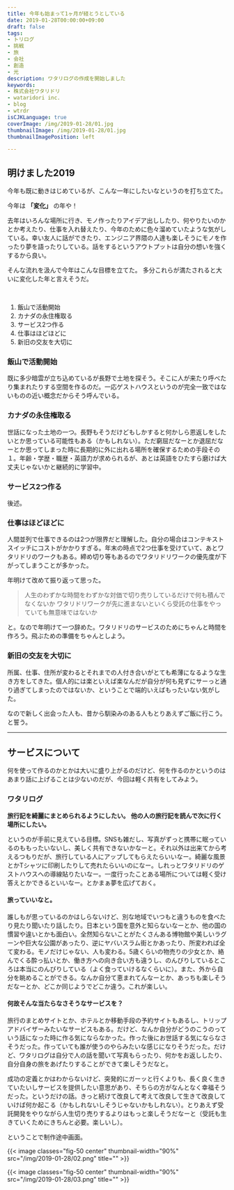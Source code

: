 ```yaml
---
title: 今年も始まって1ヶ月が経とうとしている
date: 2019-01-28T00:00:00+09:00
draft: false
tags:
- トリログ
- 挑戦
- 旅
- 会社
- 創造
- 光
description: ワタリログの作成を開始しました
keywords:
- 株式会社ワタリドリ
- wataridori inc.
- blog
- wtrdr
isCJKLanguage: true
coverImage: /img/2019-01-28/01.jpg
thumbnailImage: /img/2019-01-28/01.jpg
thumbnailImagePosition: left

---
```


## 明けました2019

今年も既に動きはじめているが、こんな一年にしたいなというのを打ち立てた。

今年は **「変化」** の年や！

去年はいろんな場所に行き、モノ作ったりアイデア出ししたり、何やりたいのかとか考えたり、仕事を入れ替えたり、今年のために色々溜めていたような気がしている。幸い友人に話ができたり、エンジニア界隈の人達も楽しそうにモノを作ったり夢を語ったりしている。話をするというアウトプットは自分の想いを強くするから良い。

そんな流れを汲んで今年はこんな目標を立てた。
多分これらが満たされると大いに変化した年と言えそうだ。

</br>


1. 飯山で活動開始
2. カナダの永住権取る
3. サービス2つ作る
4. 仕事はほどほどに
5. 新旧の交友を大切に

### 飯山で活動開始

既に多少暗雲が立ち込めているが長野で土地を探そう。そこに人が来たり呼べたり集まれたりする空間を作るのだ。一応ゲストハウスというのが完全一致ではないものの近い概念だからそう呼んでいる。

### カナダの永住権取る

世話になった土地の一つ。長野もそうだけどもしかすると何かしら恩返しをしたいとか思っている可能性もある（かもしれない）。ただ窮屈だなーとか退屈だなーとか思ってしまった時に長期的に外に出れる場所を確保するための手段その１。年齢・学歴・職歴・英語力が求められるが、あとは英語をひたすら磨けば大丈夫じゃないかと継続的に学習中。

### サービス2つ作る

後述。

### 仕事はほどほどに

人間並列で仕事できるのは2つが限界だと理解した。自分の場合はコンテキストスイッチにコストがかかりすぎる。年末の時点で2つ仕事を受けていて、あとワタリドリのワークもある。締め切り等もあるのでワタリドリワークの優先度が下がってしまうことが多かった。

年明けて改めて振り返って思った。

> 人生のわずかな時間をわずかな対価で切り売りしているだけで何も積んでなくないか
> ワタリドリワークが先に進まないといくら受託の仕事をやっていても無意味ではないか

と。なので年明けて一つ辞めた。ワタリドリのサービスのためにちゃんと時間を作ろう。飛ぶための準備をちゃんとしよう。

### 新旧の交友を大切に

所属、仕事、住所が変わるとそれまでの人付き合いがとても希薄になるような生き方をしてきた。個人的には楽といえば楽なんだが自分が何も見ずにサーっと通り過ぎてしまったのではないか、ということで端的いえばもったいない気がした。

なので新しく出会った人も、昔から馴染みのある人もとりあえずご飯に行こう。と誓う。

-----------------------

## サービスについて

何を使って作るのかとかは大いに盛り上がるのだけど、何を作るのかというのはあまり話に上げることは少ないのだが、今回は軽く共有をしてみよう。

### ワタリログ

**旅行記を綺麗にまとめられるようにしたい。**
**他の人の旅行記を読んで次に行く場所にしたい。**

というのが手前に見えている目標。SNSも雑だし、写真がずっと携帯に眠っているのももったいないし、美しく共有できないかなーと。それ以外は出来てから考えるつもりだが、旅行している人にアップしてもらえたらいいなー。綺麗な風景とかTシャツに印刷したりして売れたらいいのになー。しれっとワタリドリのゲストハウスへの導線貼りたいなー。一度行ったことある場所については軽く受け答えとかできるといいなー。とかまぁ夢を広げておく。

#### 旅っていいなと。

誰しもが思っているのかはしらないけど、別な地域でいつもと違うものを食べたり見たり聞いたり話したり。日本という国を意外と知らないなーとか、他の国の慣習や違いとかも面白い。全然知らないことがたくさんある博物館や美しいラグーンや巨大な公園があったり、逆にヤバいスラム街とかあったり、所変われば全て変わる。モノだけじゃない、人も変わる。5歳くらいの物売りの少女とか、絡んでくる酔っ払いとか、働き方への向き合い方も違うし、のんびりしているところは本当にのんびりしている（よく食っていけるなくらいに）。また、外から自分を眺めることができる。なんか自分て恵まれてんなーとか、あっちも楽しそうだなーとか、どこか同じようでどこか違う。これが楽しい。

#### 何故そんな当たらなさそうなサービスを？

旅行のまとめサイトとか、ホテルとか移動手段の予約サイトもあるし、トリップアドバイザーみたいなサービスもある。だけど、なんか自分がどうのこうのっていう話になった時に作る気にならなかった。作った後にお世話する気にならなさそうだった。作っていても誰が使うのやらみたいな感じになりそうだった。だけど、ワタリログは自分で人の話を聞いて写真もらったり、何かをお返ししたり、自分自身の旅をあげたりすることができて楽しそうだなと。

成功の定義とかはわからないけど、突発的にガーッと行くよりも、長く良く生きていたいしサービスを提供したい意思があり、そちらの方がなんとなく幸福そうだった。というだけの話。きっと続けて改良して考えて改良して生きて改良していけば何か起こる（かもしれないしそうじゃないかもしれない）。とりあえず受託開発をやりながら人生切り売りするよりはもっと楽しそうだなーと（受託も生きていくためにきちんと必要。楽しいし）。

ということで制作途中画面。

{{< image classes="fig-50 center" thumbnail-width="90%" src="/img/2019-01-28/02.png" title="" >}} 

{{< image classes="fig-50 center" thumbnail-width="90%" src="/img/2019-01-28/03.png" title="" >}} 
